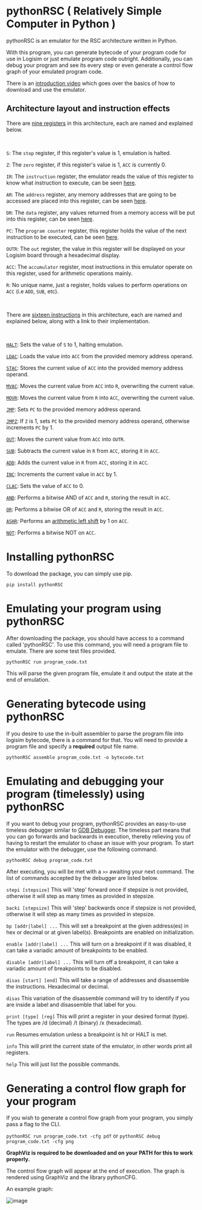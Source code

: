 # pythonRSC ( Relatively Simple Computer in Python )

pythonRSC is an emulator for the RSC architecture written in Python.


With this program, you can generate bytecode of your program code for use in Logisim or just emulate program code outright.
Additionally, you can debug your program and see its every step or even generate a control flow graph of your emulated program code.

There is an [introduction video](https://youtu.be/cA685cUVUHM) which goes over the basics of how to download and use the emulator.


## Architecture layout and instruction effects
There are [nine registers](https://github.com/Calastrophe/pythonRSC/blob/d76b2f449544e0a7d158a170583592e87b93894a/src/pythonRSC/classes.py#L23-L32) in this architecture, each are named and explained below.

<br />

`S`: The `stop` register, if this register's value is 1, emulation is halted.

`Z`: The `zero` register, if this register's value is 1, `ACC` is currently 0.

`IR`: The `instruction` register, the emulator reads the value of this register to know what instruction to execute, can be seen [here](https://github.com/Calastrophe/pythonRSC/blob/d76b2f449544e0a7d158a170583592e87b93894a/src/pythonRSC/emulator.py#L74).

`AR`: The `address` register, any memory addresses that are going to be accessed are placed into this register, can be seen [here](https://github.com/Calastrophe/pythonRSC/blob/d76b2f449544e0a7d158a170583592e87b93894a/src/pythonRSC/emulator.py#L70).

`DR`: The `data` register, any values returned from a memory access will be put into this register, can be seen [here](https://github.com/Calastrophe/pythonRSC/blob/d76b2f449544e0a7d158a170583592e87b93894a/src/pythonRSC/emulator.py#L70).

`PC`: The `program counter` register, this register holds the value of the next instruction to be executed, can be seen [here](https://github.com/Calastrophe/pythonRSC/blob/d76b2f449544e0a7d158a170583592e87b93894a/src/pythonRSC/emulator.py#L69).

`OUTR`: The `out` register, the value in this register will be displayed on your Logisim board through a hexadecimal display.

`ACC`: The `accumulator` register, most instructions in this emulator operate on this register, used for arithmetic operations mainly.

`R`: No unique name, just a register, holds values to perform operations on `ACC` (i.e `ADD`, `SUB`, etc).

<br />

There are [sixteen instructions](https://github.com/Calastrophe/pythonRSC/blob/d76b2f449544e0a7d158a170583592e87b93894a/src/pythonRSC/classes.py#L4-L20) in this architecture, each are named and explained below, along with a link to their implementation.

<br />

[`HALT`](https://github.com/Calastrophe/pythonRSC/blob/d76b2f449544e0a7d158a170583592e87b93894a/src/pythonRSC/emulator.py#L172-173): Sets the value of `S` to 1, halting emulation.

[`LDAC`](https://github.com/Calastrophe/pythonRSC/blob/d76b2f449544e0a7d158a170583592e87b93894a/src/pythonRSC/emulator.py#L165-L170): Loads the value into `ACC` from the provided memory address operand.

[`STAC`](https://github.com/Calastrophe/pythonRSC/blob/d76b2f449544e0a7d158a170583592e87b93894a/src/pythonRSC/emulator.py#L158-L163): Stores the current value of `ACC` into the provided memory address operand.

[`MVAC`](https://github.com/Calastrophe/pythonRSC/blob/d76b2f449544e0a7d158a170583592e87b93894a/src/pythonRSC/emulator.py#L155-L156): Moves the current value from `ACC` into `R`, overwriting the current value.

[`MOVR`](https://github.com/Calastrophe/pythonRSC/blob/d76b2f449544e0a7d158a170583592e87b93894a/src/pythonRSC/emulator.py#L152-L153): Moves the current value from `R` into `ACC`, overwriting the current value.

[`JMP`](https://github.com/Calastrophe/pythonRSC/blob/d76b2f449544e0a7d158a170583592e87b93894a/src/pythonRSC/emulator.py#L148-L150): Sets `PC` to the provided memory address operand.

[`JMPZ`](https://github.com/Calastrophe/pythonRSC/blob/d76b2f449544e0a7d158a170583592e87b93894a/src/pythonRSC/emulator.py#L141-L146): If `Z` is 1, sets `PC` to the provided memory address operand, otherwise increments `PC` by 1.

[`OUT`](https://github.com/Calastrophe/pythonRSC/blob/d76b2f449544e0a7d158a170583592e87b93894a/src/pythonRSC/emulator.py#L138-L139): Moves the current value from `ACC` into `OUTR`.

[`SUB`](https://github.com/Calastrophe/pythonRSC/blob/d76b2f449544e0a7d158a170583592e87b93894a/src/pythonRSC/emulator.py#L135-L136): Subtracts the current value in `R` from `ACC`, storing it in `ACC`.

[`ADD`](https://github.com/Calastrophe/pythonRSC/blob/d76b2f449544e0a7d158a170583592e87b93894a/src/pythonRSC/emulator.py#L132-L133): Adds the current value in `R` from `ACC`, storing it in `ACC`.

[`INC`](https://github.com/Calastrophe/pythonRSC/blob/d76b2f449544e0a7d158a170583592e87b93894a/src/pythonRSC/emulator.py#L129-L130): Increments the current value in `ACC` by 1.

[`CLAC`](https://github.com/Calastrophe/pythonRSC/blob/d76b2f449544e0a7d158a170583592e87b93894a/src/pythonRSC/emulator.py#L126-L127): Sets the value of `ACC` to 0.

[`AND`](https://github.com/Calastrophe/pythonRSC/blob/d76b2f449544e0a7d158a170583592e87b93894a/src/pythonRSC/emulator.py#L123-L124): Performs a bitwise AND of `ACC` and `R`, storing the result in `ACC`.

[`OR`](https://github.com/Calastrophe/pythonRSC/blob/d76b2f449544e0a7d158a170583592e87b93894a/src/pythonRSC/emulator.py#L120-L121): Performs a bitwise OR of `ACC` and `R`, storing the result in `ACC`.

[`ASHR`](https://github.com/Calastrophe/pythonRSC/blob/d76b2f449544e0a7d158a170583592e87b93894a/src/pythonRSC/emulator.py#L117-L118): Performs an [arithmetic left shift](https://open4tech.com/logical-vs-arithmetic-shift/) by 1 on `ACC`.

[`NOT`](https://github.com/Calastrophe/pythonRSC/blob/d76b2f449544e0a7d158a170583592e87b93894a/src/pythonRSC/emulator.py#L114-L115): Performs a bitwise NOT on `ACC`.



# Installing pythonRSC
To download the package, you can simply use pip.

``pip install pythonRSC``

# Emulating your program using pythonRSC
After downloading the package, you should have access to a command called 'pythonRSC'.
To use this command, you will need a program file to emulate. There are some test files provided.

``pythonRSC run program_code.txt``

This will parse the given program file, emulate it and output the state at the end of emulation.

# Generating bytecode using pythonRSC
If you desire to use the in-built assembler to parse the program file into logisim bytecode, there is a command for that. You will need to provide a program file and specify a **required** output file name.

``pythonRSC assemble program_code.txt -o bytecode.txt``

# Emulating and debugging your program (timelessly) using pythonRSC
If you want to debug your program, pythonRSC provides an easy-to-use timeless debugger similar to [GDB Debugger](https://en.wikipedia.org/wiki/GNU_Debugger).
The timeless part means that you can go forwards and backwards in execution, thereby relieving you of having to restart the emulator to chase an issue with your program.
To start the emulator with the debugger, use the following command.

``pythonRSC debug program_code.txt``

After executing, you will be met with a ``>>`` awaiting your next command.
The list of commands accepted by the debugger are listed below.


``stepi [stepsize]`` This will 'step' forward once if stepsize is not provided, otherwise it will step as many times as provided in stepsize.

``backi [stepsize]`` This will 'step' backwards once if stepsize is not provided, otherwise it will step as many times as provided in stepsize.

``bp [addr|label] ...`` This will set a breakpoint at the given address(es) in hex or decimal or at given label(s). Breakpoints are enabled on initialization.

``enable [addr|label] ...`` This will turn on a breakpoint if it was disabled, it can take a variadic amount of breakpoints to be enabled.

``disable [addr|label] ...`` This will turn off a breakpoint, it can take a variadic amount of breakpoints to be disabled.

``disas [start] [end]`` This will take a range of addresses and disassemble the instructions. Hexadecimal or decimal.

``disas`` This variation of the disassemble command will try to identify if you are inside a label and disassemble that label for you.

``print [type] [reg]`` This will print a register in your desired format (type). The types are /d (decimal) /t (binary) /x (hexadecimal).

``run`` Resumes emulation unless a breakpoint is hit or HALT is met.

``info`` This will print the current state of the emulator, in other words print all registers.

``help`` This will just list the possible commands.

# Generating a control flow graph for your program
If you wish to generate a control flow graph from your program, you simply pass a flag to the CLI.

``pythonRSC run program_code.txt -cfg pdf`` or ``pythonRSC debug program_code.txt -cfg png``

**GraphViz is required to be downloaded and on your PATH for this to work properly.**

The control flow graph will appear at the end of execution. The graph is rendered using GraphViz and the library pythonCFG.

An example graph:

![image](https://user-images.githubusercontent.com/74928681/215967794-9511d4eb-d0f4-4e98-9bf0-9d4fd14ebd15.png)


